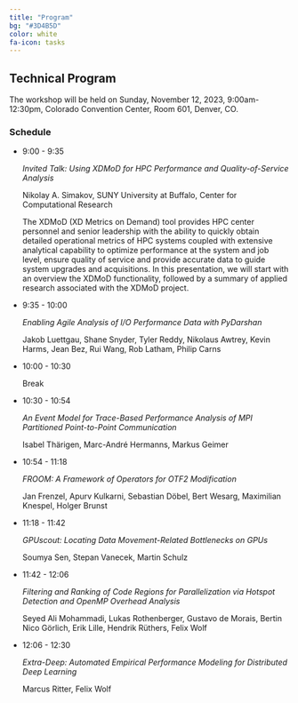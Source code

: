```yaml
---
title: "Program"
bg: "#3D4B5D"
color: white
fa-icon: tasks
---
```


## Technical Program

The workshop will be held on Sunday, November 12, 2023, 9:00am-12:30pm, Colorado Convention Center, Room 601, Denver, CO.

### Schedule

* 9:00 - 9:35

    *Invited Talk: Using XDMoD for HPC Performance and Quality-of-Service Analysis*

    Nikolay A. Simakov, SUNY University at Buffalo, Center for Computational Research

    The XDMoD (XD Metrics on Demand) tool provides HPC center personnel and senior leadership with the ability to quickly obtain detailed operational metrics of HPC systems coupled with extensive analytical capability to optimize performance at the system and job level, ensure quality of service and provide accurate data to guide system upgrades and acquisitions. In this presentation, we will start with an overview the XDMoD functionality, followed by a summary of applied research associated with the XDMoD project.

* 9:35 - 10:00

    *Enabling Agile Analysis of I/O Performance Data with PyDarshan*

    Jakob Luettgau, Shane Snyder, Tyler Reddy, Nikolaus Awtrey, Kevin Harms, Jean Bez, Rui Wang, Rob Latham, Philip Carns

* 10:00 - 10:30   

    Break

* 10:30 - 10:54   

    *An Event Model for Trace-Based Performance Analysis of MPI Partitioned Point-to-Point Communication*

    Isabel Thärigen, Marc-André Hermanns, Markus Geimer

* 10:54 - 11:18   

    *FROOM: A Framework of Operators for OTF2 Modification*

    Jan Frenzel, Apurv Kulkarni, Sebastian Döbel, Bert Wesarg, Maximilian Knespel, Holger Brunst

* 11:18 - 11:42   

    *GPUscout: Locating Data Movement-Related Bottlenecks on GPUs*

    Soumya Sen, Stepan Vanecek, Martin Schulz

* 11:42 - 12:06   

    *Filtering and Ranking of Code Regions for Parallelization via Hotspot Detection and OpenMP Overhead Analysis*

    Seyed Ali Mohammadi, Lukas Rothenberger, Gustavo de Morais, Bertin Nico Görlich, Erik Lille, Hendrik Rüthers, Felix Wolf

* 12:06 - 12:30   

    *Extra-Deep: Automated Empirical Performance Modeling for Distributed Deep Learning*

    Marcus Ritter, Felix Wolf


